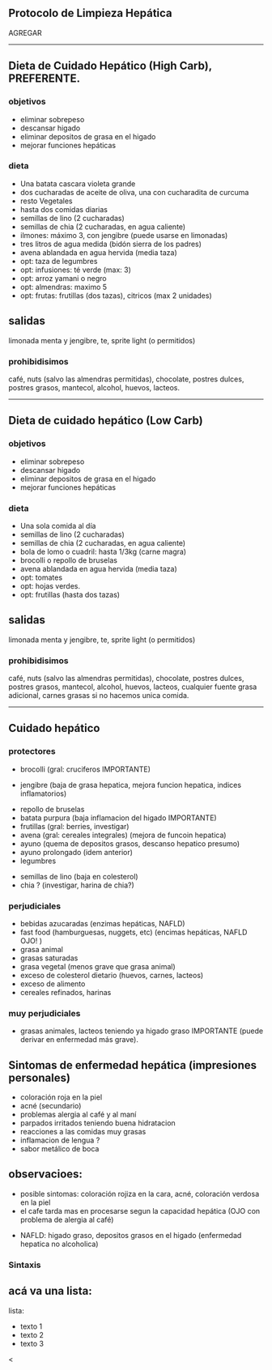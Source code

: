 ## Protocolo de Limpieza Hepática
AGREGAR 

---

## Dieta de Cuidado Hepático (High Carb), PREFERENTE.

### objetivos
+ eliminar sobrepeso
+ descansar higado
+ eliminar depositos de grasa en el higado
+ mejorar funciones hepáticas

### dieta
+ Una batata cascara violeta grande
+ dos cucharadas de aceite de oliva, una con cucharadita de curcuma
+ resto Vegetales
+ hasta dos comidas diarias
+ semillas de lino (2 cucharadas)
+ semillas de chia (2 cucharadas, en agua caliente)
+ ilmones: máximo 3, con jengibre (puede usarse en limonadas)
+ tres litros de agua medida (bidón sierra de los padres)
+ avena ablandada en agua hervida (media taza)
+ opt: taza de legumbres
+ opt: infusiones: té verde (max: 3)
+ opt: arroz yamani o negro
+ opt: almendras: maximo 5
+ opt: frutas: frutillas (dos tazas), citricos (max 2 unidades)

## salidas 
limonada menta y jengibre, te, sprite light (o permitidos)

### prohibidisimos
café, nuts (salvo las almendras permitidas), chocolate, postres dulces, postres grasos, mantecol, alcohol, huevos, lacteos.

--- 
## Dieta de cuidado hepático (Low Carb)

### objetivos
+ eliminar sobrepeso
+ descansar higado
+ eliminar depositos de grasa en el higado
+ mejorar funciones hepáticas

### dieta
+ Una sola comida al día
+ semillas de lino (2 cucharadas)
+ semillas de chia (2 cucharadas, en agua caliente)
+ bola de lomo o cuadril: hasta 1/3kg (carne magra)
+ brocolli o repollo de bruselas
+ avena ablandada en agua hervida (media taza)
+ opt: tomates 
+ opt: hojas verdes.
+ opt: frutillas (hasta dos tazas)

## salidas
limonada menta y jengibre, te, sprite light (o permitidos)

### prohibidisimos
café, nuts (salvo las almendras permitidas), chocolate, postres dulces, postres grasos, mantecol, alcohol, huevos, lacteos, cualquier fuente grasa adicional, carnes grasas si no hacemos unica comida.

---


## Cuidado hepático

### protectores
+ brocolli (gral: cruciferos IMPORTANTE)
* jengibre (baja de grasa hepatica, mejora funcion hepatica, indices inflamatorios)
+ repollo de bruselas 
+ batata purpura (baja inflamacion del higado IMPORTANTE)
+ frutillas (gral: berries, investigar)
+ avena (gral: cereales integrales) (mejora de funcoin hepatica)
+ ayuno (quema de depositos grasos, descanso hepatico presumo)
+ ayuno prolongado (idem anterior)
+ legumbres
* semillas de lino (baja en colesterol)
* chia ? (investigar, harina de chia?)

###  perjudiciales
+ bebidas azucaradas (enzimas hepáticas, NAFLD)
+ fast food (hamburguesas, nuggets, etc) (encimas hepáticas, NAFLD OJO! )
+ grasa animal
+ grasas saturadas
+ grasa vegetal (menos grave que grasa animal)
+ exceso de colesterol dietario (huevos, carnes, lacteos)
+ exceso de alimento
+ cereales refinados, harinas

### muy perjudiciales
+ grasas animales, lacteos teniendo ya higado graso IMPORTANTE (puede derivar en enfermedad más grave).

## Sintomas de enfermedad hepática (impresiones personales)
+ coloración roja en la piel
+ acné (secundario)
+ problemas alergia al café y al maní
+ parpados irritados teniendo buena hidratacion
+ reacciones a las comidas muy grasas
+ inflamacion de lengua ? 
+ sabor metálico de boca

## observacioes:
+ posible sintomas: coloración rojiza en la cara, acné, coloración verdosa en la piel 
+ el cafe tarda mas en procesarse segun la capacidad hepática (OJO con problema de alergia al café)
* NAFLD: higado graso, depositos grasos en el higado (enfermedad hepatica no alcoholica)

 ### Sintaxis

## acá va una lista:

lista:
+ texto 1
+ texto 2
+ texto 3

<
